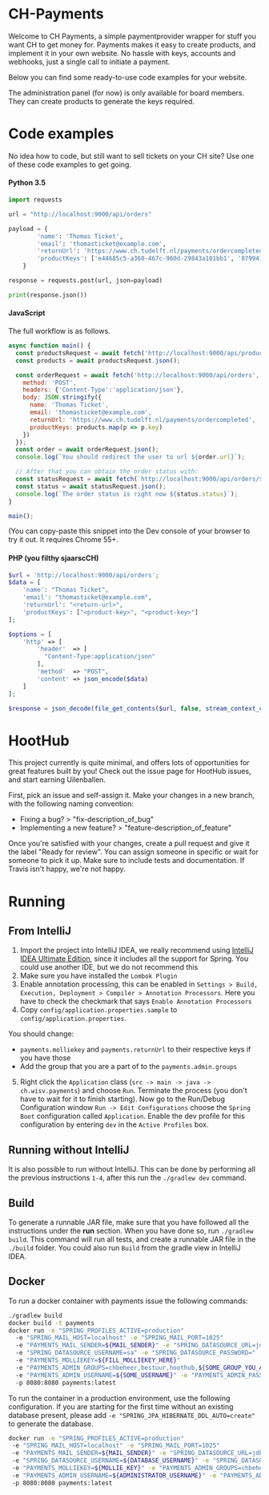 # CH-Payments
Welcome to CH Payments, a simple paymentprovider wrapper for stuff you want CH to get money for.
Payments makes it easy to create products, and implement it in your own website.
No hassle with keys, accounts and webhooks, just a single call to initiate a payment.

Below you can find some ready-to-use code examples for your website.

The administration panel (for now) is only available for board members.
They can create products to generate the keys required.

# Code examples
No idea how to code, but still want to sell tickets on your CH site?
Use one of these code examples to get going.

#### Python 3.5
```python
import requests

url = "http://localhost:9000/api/orders"

payload = {
        'name': 'Thomas Ticket',
        'email': 'thomasticket@example.com',
        'returnUrl': 'https://www.ch.tudelft.nl/payments/ordercompleted',
        'productKeys': ['e44685c5-a360-467c-960d-29843a101bb1', '879941f4-43d1-4ff2-ad66-cbdf3b141cab']
    }

response = requests.post(url, json=payload)

print(response.json())
```

#### JavaScript

The full workflow is as follows.

```js
async function main() {
  const productsRequest = await fetch('http://localhost:9000/api/products/SYMPOSIUM/2016');
  const products = await productsRequest.json();

  const orderRequest = await fetch('http://localhost:9000/api/orders', {
    method: 'POST',
    headers: {'Content-Type':'application/json'},
    body: JSON.stringify({
      name: 'Thomas Ticket',
      email: 'thomasticket@example.com',
      returnUrl: 'https://www.ch.tudelft.nl/payments/ordercompleted',
      productKeys: products.map(p => p.key)
    })
  });
  const order = await orderRequest.json();
  console.log(`You should redirect the user to url ${order.url}`);

  // After that you can obtain the order status with:
  const statusRequest = await fetch(`http://localhost:9000/api/orders/${order.publicReference}`);
  const status = await statusRequest.json();
  console.log(`The order status is right now ${status.status}`);
}

main();
```
(You can copy-paste this snippet into the Dev console of your browser to try it out. It requires Chrome 55+.

#### PHP (you filthy sjaarscCH)
```php
$url = 'http://localhost:9000/api/orders';
$data = [
    'name': "Thomas Ticket",
    'email': "thomasticket@example.com",
    'returnUrl': "<return-url>",
    'productKeys': ["<product-key>", "<product-key>"]
];

$options = [
    'http' => [
        'header'  => [
          "Content-Type:application/json"
        ],
        'method'  => "POST",
        'content' => json_encode($data)
    ]
];

$response = json_decode(file_get_contents($url, false, stream_context_create($options)));
```

# HootHub
This project currently is quite minimal, and offers lots of opportunities for great features built by you!
Check out the issue page for HootHub issues, and start earning Uilenballen.

First, pick an issue and self-assign it. Make your changes in a new branch, with the following naming convention:

- Fixing a bug? > "fix-description_of_bug"
- Implementing a new feature? > "feature-description_of_feature"

Once you're satisfied with your changes, create a pull request and give it the label "Ready for review".
You can assign someone in specific or wait for someone to pick it up.
Make sure to include tests and documentation.
If Travis isn't happy, we're not happy.

# Running
## From IntelliJ
1.  Import the project into IntelliJ IDEA, we really recommend using [IntelliJ IDEA Ultimate Edition](https://www.jetbrains.com/idea/), since it includes all the support for Spring. You could use another IDE, but we do not recommend this
2.  Make sure you have installed the `Lombok Plugin`
3.  Enable annotation processing, this can be enabled in `Settings > Build, Execution, Deployment > Compiler > Annotation Processors`. Here you have to check the checkmark that says `Enable Annotation Processors`
4.  Copy `config/application.properties.sample` to `config/application.properties`.

  You should change:
  - `payments.molliekey` and `payments.returnUrl` to their respective keys if you have those
  - Add the group that you are a part of to the `payments.admin.groups`

5.  Right click the `Application` class (`src -> main -> java -> ch.wisv.payments`) and choose `Run`. Terminate the process (you don't have to wait for it to finish starting). Now go to the Run/Debug Configuration window `Run -> Edit Configurations` choose the `Spring Boot` configuration called `Application`. Enable the dev profile for this configuration by entering `dev` in the `Active Profiles` box.

## Running without IntelliJ
It is also possible to run without IntelliJ. This can be done by performing all the previous instructions `1-4`, after this run the `./gradlew dev` command.

## Build
To generate a runnable JAR file, make sure that you have followed all the instructions under the **run** section. When you have done so, run `./gradlew build`. This command will run all tests, and create a runnable JAR file in the `./build` folder. You could also run `Build` from the gradle view in IntelliJ IDEA.

## Docker
To run a docker container with payments issue the following commands:
```bash
./gradlew build
docker build -t payments
docker run -e "SPRING_PROFILES_ACTIVE=production"
  -e "SPRING_MAIL_HOST=localhost" -e "SPRING_MAIL_PORT=1025"
  -e "PAYMENTS_MAIL_SENDER=${MAIL_SENDER}" -e "SPRING_DATASOURCE_URL=jdbc:hsqldb:mem:payments"
  -e "SPRING_DATASOURCE_USERNAME=sa" -e "SPRING_DATASOURCE_PASSWORD="
  -e "PAYMENTS_MOLLIEKEY=${FILL_MOLLIEKEY_HERE}"
  -e "PAYMENTS_ADMIN_GROUPS=chbeheer,bestuur,hoothub,${SOME_GROUP_YOU_ARE_IN}"
  -e "PAYMENTS_ADMIN_USERNAME=${SOME_USERNAME}" -e "PAYMENTS_ADMIN_PASSWORD=${SOME_PASSWORD}"
  -p 8080:8080 payments:latest
```

To run the container in a production environment, use the following configuration. If you are starting for the first time without an existing database present, please add `-e "SPRING_JPA_HIBERNATE_DDL_AUTO=create"` to generate the database.
```bash
docker run -e "SPRING_PROFILES_ACTIVE=production"
 -e "SPRING_MAIL_HOST=localhost" -e "SPRING_MAIL_PORT=1025"
 -e "PAYMENTS_MAIL_SENDER=${MAIL_SENDER}" -e "SPRING_DATASOURCE_URL=jdbc:postgresql://${DATABASE_LOCATION}"
 -e "SPRING_DATASOURCE_USERNAME=${DATABASE_USERNAME}" -e "SPRING_DATASOURCE_PASSWORD=${DATABASE_PASSWORD}"
 -e "PAYMENTS_MOLLIEKEY=${MOLLIE_KEY}" -e "PAYMENTS_ADMIN_GROUPS=chbeheer,bestuur,hoothub,${GROUP_YOU_ARE_IN}"
 -e "PAYMENTS_ADMIN_USERNAME=${ADMINISTRATOR_USERNAME}" -e "PAYMENTS_ADMIN_PASSWORD=${ADMINISTRATOR_PASSWORD}"
 -p 8080:8080 payments:latest
```
